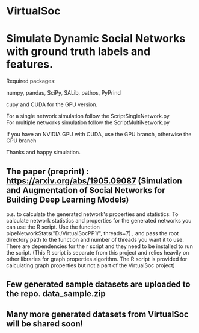 

# VirtualSoc
# Simulate Dynamic Social Networks with ground truth labels and features.

Required packages:

numpy, pandas, SciPy, SALib, pathos, PyPrind 

cupy and CUDA for the GPU version. 

For a single network simulation follow the ScriptSingleNetwork.py  
For multiple networks simulation follow the ScriptMultiNetwork.py 

If you have an NVIDIA GPU with CUDA, use the GPU branch, otherwise the CPU branch

Thanks and happy simulation. 

## The paper (preprint) : https://arxiv.org/abs/1905.09087 (Simulation and Augmentation of Social Networks for Building Deep Learning Models)


p.s. to calculate the generated network's properties and statistics: 
To calculate network statistics and properties for the generated networks you can use the R script. Use the function pipeNetworkStats("D:/VirtualSocPP1/", threads=7) , and pass the root directory path to the function and number of threads you want it to use. There are dependencies for the r script and they need to be installed to run the script. 
(This R script is separate from this project and relies heavily on other libraries for graph properties algorithm. 
The R script is provided for calculating graph properties but not a part of the VirtualSoc project)

## Few generated sample datasets are uploaded to the repo. data_sample.zip 
## Many more generated datasets from VirtualSoc will be shared soon! 
